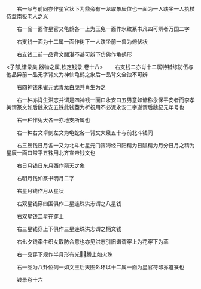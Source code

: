 <!-- { "loadSidebar": true } -->
　　右一品与前同亦作星官状下为鼎旁有一龙取象辰位也一面为一人趺坐一人执杖侍葢南极老人之义

　　右一品一面作星官又龟鹤各一上为玉兔一面作水纹篆书凡四可辨者万国二字

　　右支钱一面为十二属一面作树下一人趺坐前一兽为俯伏状

　　右支钱二前一品背文闇湛不甚可辨下仿佛作龟鹤形

<子部,谱录类,器物之属,钦定钱录,卷十六>
　　右支钱二亦肖十二属特错综防伍与他品异前一品无字背文为神仙龟鹤之象后一品背文全蚀不可辨



　　右四神钱朱雀元武青龙白虎并肖生为之

　　右一种亦肖生洪志并谓是四神钱一面曰永安曰五男意如谚称永保平安者而李孝美谓篆文如后魏永安五铢此钱葢为祈祝用不必泥永安二字遂谓后魏纪元年号也

　　右一种作兔犬各一亦地支所属也

　　右一种右文卓剑左文为龟蛇各一背文大泉五十与前北斗钱同

　　右三辰钱日月各一又为北斗七星元门寳海经曰阳精为日隂精为月分日月之精为星辰一面曰常平五铢用北齐宣帝钱文也

　　右日月钱日东月西作丽天之象

　　右明月钱如篆书明月二字

　　右星月钱作月从星状

　　右双星钱穿四围俱作二星连珠洪志谓之八星钱

　　右双星钱二星在穿上

　　右三星钱穿上下俱作三星连珠洪志谓之柄文钱

　　右七夕钱牵牛织女取防合意也亦见洪志引旧谱谓穿上为花穿下为草

　　右一品穿下规作半月形有光腾上如火珠

　　右一品为八卦位列一如文王后天图外环以十二属一面为星官符印亦道箓也

　　钱录卷十六
